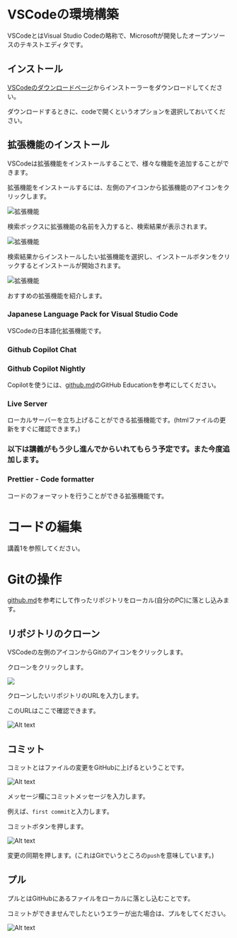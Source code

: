 # VSCodeの環境構築

VSCodeとはVisual Studio Codeの略称で、Microsoftが開発したオープンソースのテキストエディタです。

## インストール

[VSCodeのダウンロードページ](https://code.visualstudio.com/download)からインストーラーをダウンロードしてください。

ダウンロードするときに、codeで開くというオプションを選択しておいてください。

## 拡張機能のインストール

VSCodeは拡張機能をインストールすることで、様々な機能を追加することができます。

拡張機能をインストールするには、左側のアイコンから拡張機能のアイコンをクリックします。

![拡張機能](../img/extension.png)

検索ボックスに拡張機能の名前を入力すると、検索結果が表示されます。

![拡張機能](../img/extension2.png)

検索結果からインストールしたい拡張機能を選択し、インストールボタンをクリックするとインストールが開始されます。

![拡張機能](../img/extension3.png)

おすすめの拡張機能を紹介します。

### Japanese Language Pack for Visual Studio Code

VSCodeの日本語化拡張機能です。

### Github Copilot Chat 

### Github Copilot Nightly

Copilotを使うには、[github.md](./github.md)のGitHub Educationを参考にしてください。

### Live Server

ローカルサーバーを立ち上げることができる拡張機能です。(htmlファイルの更新をすぐに確認できます。)

### 以下は講義がもう少し進んでからいれてもらう予定です。また今度追加します。

### Prettier - Code formatter

コードのフォーマットを行うことができる拡張機能です。

# コードの編集

講義1を参照してください。

# Gitの操作

[github.md](github.md)を参考にして作ったリポジトリをローカル(自分のPC)に落とし込みます。

## リポジトリのクローン

VSCodeの左側のアイコンからGitのアイコンをクリックします。

クローンをクリックします。

![](image.png)

クローンしたいリポジトリのURLを入力します。

このURLはここで確認できます。

![Alt text](image-1.png)

## コミット

コミットとはファイルの変更をGitHubに上げるということです。

![Alt text](../img/vscode-git1.png)

メッセージ欄にコミットメッセージを入力します。

例えば、`first commit`と入力します。

コミットボタンを押します。

![Alt text](../img/vscode-git2.png)

変更の同期を押します。(これはGitでいうところの`push`を意味しています。)

## プル

プルとはGitHubにあるファイルをローカルに落とし込むことです。

コミットができませんでしたというエラーが出た場合は、プルをしてください。

![Alt text](image-2.png)